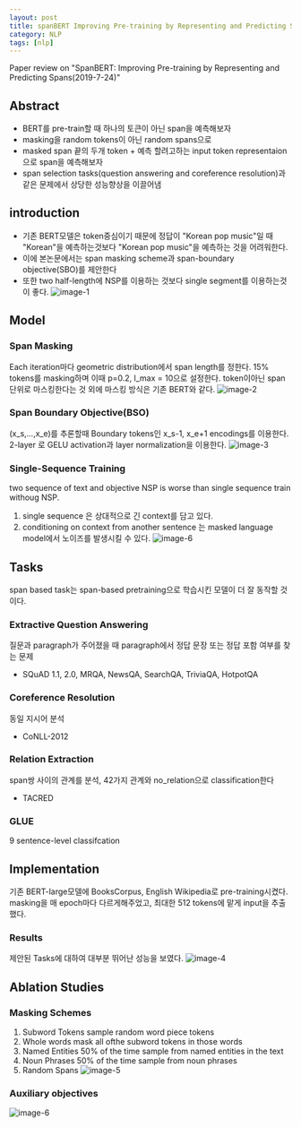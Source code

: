 ```yaml
---
layout: post
title: spanBERT Improving Pre-training by Representing and Predicting Spans
category: NLP
tags: [nlp]
---
```


Paper review on "SpanBERT: Improving Pre-training by Representing and Predicting Spans(2019-7-24)"

## Abstract
* BERT를 pre-train할 때 하나의 토큰이 아닌 span을 예측해보자
* masking을 random tokens이 아닌 random spans으로
* masked span 끝의 두개 token + 예측 할려고하는 input token representaion 으로 span을 예측해보자
* span selection tasks(question answering and coreference resolution)과 같은 문제에서 상당한 성능향상을 이끌어냄

## introduction
* 기존 BERT모델은 token중심이기 때문에 정답이 "Korean pop music"일 때 "Korean"을 예측하는것보다 "Korean pop music"을 예측하는 것을 어려워한다.
* 이에 본논문에서는 span masking scheme과 span-boundary objective(SBO)를 제안한다
* 또한 two half-length에 NSP를 이용하는 것보다 single segment를 이용하는것이 좋다.
![image-1]({{site.baseurl}}/assets/images/2019-11-11-SpanBERT-Improving-Pre-Training-By-Representing-And-Predicting-Spans-1.png)
## Model

### Span Masking
Each iteration마다 geometric distribution에서 span length를 정한다. 15% tokens를 masking하며 이때 p=0.2, l_max = 10으로 설정한다. token이아닌 span단위로 마스킹한다는 것 외에 마스킹 방식은 기존 BERT와 같다.
![image-2]({{site.baseurl}}/assets/images/2019-11-11-SpanBERT-Improving-Pre-Training-By-Representing-And-Predicting-Spans-2.png)

### Span Boundary Objective(BSO)
(x_s,...,x_e)를 추론할때 Boundary tokens인 x_s-1, x_e+1 encodings를 이용한다. 2-layer 로 GELU activation과 layer normalization을 이용한다.
![image-3]({{site.baseurl}}/assets/images/2019-11-11-SpanBERT-Improving-Pre-Training-By-Representing-And-Predicting-Spans-3.png)

### Single-Sequence Training
two sequence of text and objective NSP is worse than single sequence train withoug NSP.
1. single sequence 은 상대적으로 긴 context를 담고 있다.
2. conditioning on context from another sentence 는 masked language model에서 노이즈를 발생시킬 수 있다.
![image-6]({{site.baseurl}}/assets/images/2019-11-11-SpanBERT-Improving-Pre-Training-By-Representing-And-Predicting-Spans-6.png)

## Tasks
span based task는 span-based pretraining으로 학습시킨 모델이 더 잘 동작할 것이다.

### Extractive Question Answering
질문과 paragraph가 주어졌을 때 paragraph에서 정답 문장 또는 정답 포함 여부를 찾는 문제
* SQuAD 1.1, 2.0, MRQA, NewsQA, SearchQA, TriviaQA, HotpotQA

### Coreference Resolution
동일 지시어 분석
* CoNLL-2012

### Relation Extraction
span쌍 사이의 관계를 분석, 42가지 관계와 no_relation으로 classification한다
* TACRED

### GLUE
9 sentence-level classifcation

## Implementation
기존 BERT-large모델에 BooksCorpus, English Wikipedia로 pre-training시켰다. masking을 매 epoch마다 다르게해주었고, 최대한 512 tokens에 맡게 input을 추출했다.

### Results
제안된 Tasks에 대하여 대부분 뛰어난 성능을 보였다.
![image-4]({{site.baseurl}}/assets/images/2019-11-11-SpanBERT-Improving-Pre-Training-By-Representing-And-Predicting-Spans-4.png)

## Ablation Studies

### Masking Schemes
1. Subword Tokens
sample random word piece tokens
2. Whole words
mask all ofthe subword tokens in those words
3. Named Entities
50% of the time sample from named entities in the text
4. Noun Phrases
50% of the time sample from noun phrases
5. Random Spans
![image-5]({{site.baseurl}}/assets/images/2019-11-11-SpanBERT-Improving-Pre-Training-By-Representing-And-Predicting-Spans-5.png)

### Auxiliary objectives
![image-6]({{site.baseurl}}/assets/images/2019-11-11-SpanBERT-Improving-Pre-Training-By-Representing-And-Predicting-Spans-6.png)